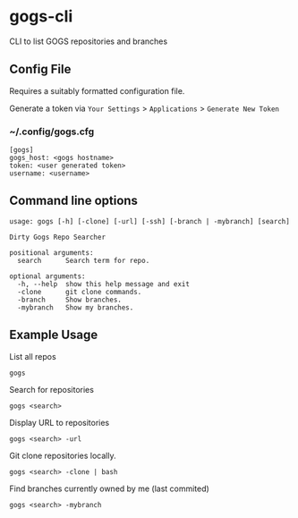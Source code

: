 # gogs-cli
CLI to list GOGS repositories and branches

## Config File
Requires a suitably formatted configuration file.

Generate a token via `Your Settings` > `Applications` > `Generate New Token`

### ~/.config/gogs.cfg

```
[gogs]
gogs_host: <gogs hostname>
token: <user generated token>
username: <username>
```

## Command line options

```
usage: gogs [-h] [-clone] [-url] [-ssh] [-branch | -mybranch] [search]

Dirty Gogs Repo Searcher

positional arguments:
  search      Search term for repo.

optional arguments:
  -h, --help  show this help message and exit
  -clone      git clone commands.
  -branch     Show branches.
  -mybranch   Show my branches.
```

## Example Usage

List all repos

`gogs`

Search for repositories

`gogs <search>`

Display URL to repositories

`gogs <search> -url`

Git clone repositories locally.

`gogs <search> -clone | bash`

Find branches currently owned by me (last commited)

`gogs <search> -mybranch`
